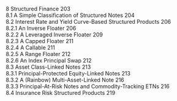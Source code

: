 8 Structured Finance 203  
8.1 A Simple Classification of Structured Notes 204   
8.2 Interest Rate and Yield Curve-Based Structured Products 206   
8.2.1 An Inverse Floater 206   
8.2.2 A Leveraged Inverse Floater 209   
8.2.3 A Capped Floater 211   
8.2.4 A Callable 211   
8.2.5 A Range Floater 212   
8.2.6 An Index Principal Swap 212   
8.3 Asset Class-Linked Notes 213   
8.3.1 Principal-Protected Equity-Linked Notes 213   
8.3.2 A (Rainbow) Multi-Asset-Linked Note 216   
8.3.3 Principal-At-Risk Notes and Commodity-Tracking ETNs 216   
8.4 Insurance Risk Structured Products 219  